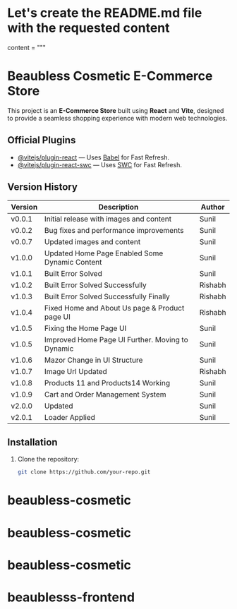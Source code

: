 # Let's create the README.md file with the requested content

content = """

# Beaubless Cosmetic E-Commerce Store

This project is an **E-Commerce Store** built using **React** and **Vite**, designed to provide a seamless shopping experience with modern web technologies.

## Official Plugins

- [@vitejs/plugin-react](https://github.com/vitejs/vite-plugin-react) — Uses [Babel](https://babeljs.io/) for Fast Refresh.
- [@vitejs/plugin-react-swc](https://github.com/vitejs/vite-plugin-react-swc) — Uses [SWC](https://swc.rs/) for Fast Refresh.

## Version History

| Version | Description                                      | Author  |
| ------- | ------------------------------------------------ | ------- |
| v0.0.1  | Initial release with images and content          | Sunil   |
| v0.0.2  | Bug fixes and performance improvements           | Sunil   |
| v0.0.7  | Updated images and content                       | Sunil   |
| v1.0.0  | Updated Home Page Enabled Some Dynamic Content   | Sunil   |
| v1.0.1  | Built Error Solved                               | Sunil   |
| v1.0.2  | Built Error Solved Successfully                  | Rishabh |
| v1.0.3  | Built Error Solved Successfully Finally          | Rishabh |
| v1.0.4  | Fixed Home and About Us page & Product page UI   | Rishabh |
| v1.0.5  | Fixing the Home Page UI                          | Sunil   |
| v1.0.5  | Improved Home Page UI Further. Moving to Dynamic | Sunil   |
| v1.0.6  | Mazor Change in UI Structure                     | Sunil   |
| v1.0.7  | Image Url Updated                                | Rishabh |
| v1.0.8  | Products 11 and Products14 Working               | Sunil   |
| v1.0.9  | Cart and Order Management System                 | Sunil   |
| v2.0.0  | Updated                                          | Sunil   |
| v2.0.1  | Loader Applied                                   | Sunil   |

## Installation

1. Clone the repository:
   ```bash
   git clone https://github.com/your-repo.git
   ```

# beaubless-cosmetic

# beaubless-cosmetic

# beaubless-cosmetic
# beaublesss-frontend
